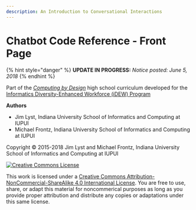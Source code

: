 ```yaml
---
description: An Introduction to Conversational Interactions
---
```


# Chatbot Code Reference - Front Page

{% hint style="danger" %}
**UPDATE IN PROGRESS:**  _Notice posted: June 5, 2018_
{% endhint %}



Part of the [_Computing by Design_](https://cxd.gitbooks.io/the-cxd-framework/content/) high school curriculum developed for the [Informatics Diversity-Enhanced Workforce \(iDEW\) Program](http://soic.iupui.edu/idew/)

**Authors**

* Jim Lyst, Indiana University School of Informatics and Computing at IUPUI
* Michael Frontz, Indiana University School of Informatics and Computing at IUPUI

Copyright © 2015-2018 Jim Lyst and Michael Frontz, Indiana University School of Informatics and Computing at IUPUI

[![Creative Commons License](https://i.creativecommons.org/l/by-nc-sa/4.0/88x31.png)](http://creativecommons.org/licenses/by-nc-sa/4.0/)

This work is licensed under a [Creative Commons Attribution-NonCommercial-ShareAlike 4.0 International License](http://creativecommons.org/licenses/by-nc-sa/4.0/). You are free to use, share, or adapt this material for noncommerical purposes as long as you provide proper attribution and distribute any copies or adaptations under this same license.

